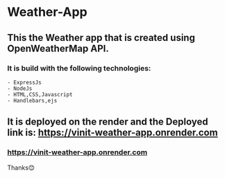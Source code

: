 # Weather-App
## This the Weather app that is created using OpenWeatherMap API.
### It is build with the following technologies:
    - ExpressJs
    - NodeJs
    - HTML,CSS,Javascript
    - Handlebars,ejs

## It is deployed on the render and the Deployed link is: https://vinit-weather-app.onrender.com

### https://vinit-weather-app.onrender.com

Thanks😊
